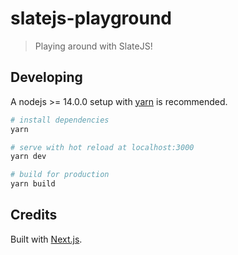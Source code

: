 # slatejs-playground

> Playing around with SlateJS!

## Developing

A nodejs >= 14.0.0 setup with [yarn](https://yarnpkg.com/) is recommended.

```bash
# install dependencies
yarn

# serve with hot reload at localhost:3000
yarn dev

# build for production
yarn build
```

## Credits

Built with [Next.js](https://nextjs.org/).
